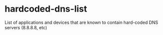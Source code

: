 # hardcoded-dns-list
List of applications and devices that are known to contain hard-coded DNS servers (8.8.8.8, etc)
